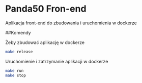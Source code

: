 # Panda50 Fron-end
Aplikacja front-end do zbudowania i uruchomienia w dockerze

##Komendy

Żeby zbudować aplikację w dockerze
```bash
make release
```

Uruchomienie i zatrzymanie aplikacji w dockerze
```bash
make run
make stop
```


